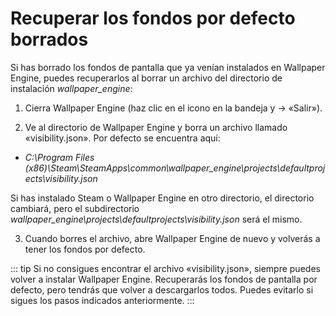 # Recuperar los fondos por defecto borrados

Si has borrado los fondos de pantalla que ya venían instalados en Wallpaper Engine, puedes recuperarlos al borrar un archivo del directorio de instalación *wallpaper_engine*:

1. Cierra Wallpaper Engine (haz clic en el icono en la bandeja y -> «Salir»).

2. Ve al directorio de Wallpaper Engine y borra un archivo llamado «visibility.json». Por defecto se encuentra aquí:

* *C:\Program Files (x86)\Steam\SteamApps\common\wallpaper_engine\projects\defaultprojects\visibility.json*

Si has instalado Steam o Wallpaper Engine en otro directorio, el directorio cambiará, pero el subdirectorio *wallpaper_engine\projects\defaultprojects\visibility.json* será el mismo.

3. Cuando borres el archivo, abre Wallpaper Engine de nuevo y volverás a tener los fondos por defecto.

::: tip Si no consigues encontrar el archivo «visibility.json», siempre puedes volver a instalar Wallpaper Engine. Recuperarás los fondos de pantalla por defecto, pero tendrás que volver a descargarlos todos. Puedes evitarlo si sigues los pasos indicados anteriormente. :::